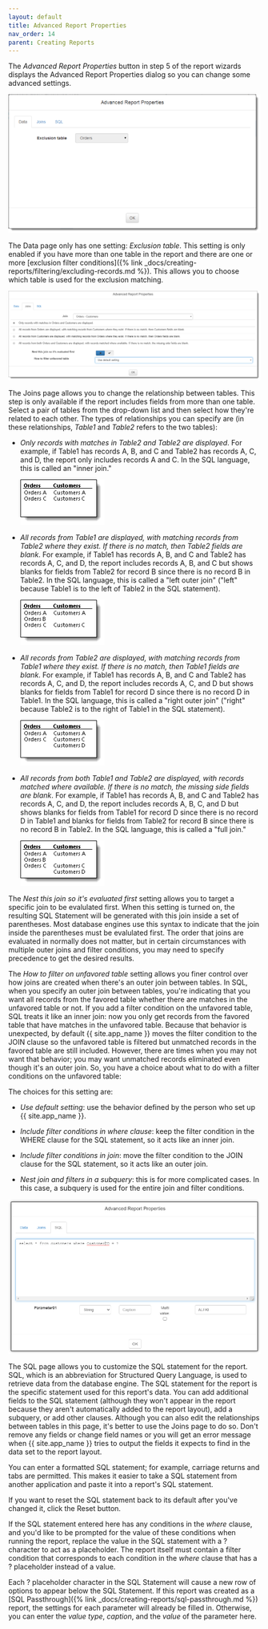 ```yaml
---
layout: default
title: Advanced Report Properties
nav_order: 14
parent: Creating Reports
---
```

The *Advanced Report Properties* button in step 5 of the report wizards displays the Advanced Report Properties dialog so you can change some advanced settings.

![](/assets/images/advanceddata.png)

The Data page only has one setting: *Exclusion table*. This setting is only enabled if you have more than one table in the report and there are one or more [exclusion filter conditions]({% link _docs/creating-reports/filtering/excluding-records.md %}). This allows you to choose which table is used for the exclusion matching.

![](/assets/images/advancedjoins.png)

The Joins page allows you to change the relationship between tables. This step is only available if the report includes fields from more than one table. Select a pair of tables from the drop-down list and then select how they're related to each other. The types of relationships you can specify are (in these relationships, *Table1* and *Table2* refers to the two tables):

* *Only records with matches in Table2 and Table2 are displayed*. For example, if Table1 has records A, B, and C and Table2 has records A, C, and D, the report only includes records A and C. In the SQL language, this is called an "inner join."

    ![](/assets/images/innerjoin.png)

* *All records from Table1 are displayed, with matching records from Table2 where they exist. If there is no match, then Table2 fields are blank*. For example, if Table1 has records A, B, and C and Table2 has records A, C, and D, the report includes records A, B, and C but shows blanks for fields from Table2 for record B since there is no record B in Table2. In the SQL language, this is called a "left outer join" ("left" because Table1 is to the left of Table2 in the SQL statement).

    ![](/assets/images/leftouterjoin.png)

* *All records from Table2 are displayed, with matching records from Table1 where they exist. If there is no match, then Table1 fields are blank*. For example, if Table1 has records A, B, and C and Table2 has records A, C, and D, the report includes records A, C, and D but shows blanks for fields from Table1 for record D since there is no record D in Table1. In the SQL language, this is called a "right outer join" ("right" because Table2 is to the right of Table1 in the SQL statement).

    ![](/assets/images/rightouterjoin.png)

* *All records from both Table1 and Table2 are displayed, with records matched where available. If there is no match, the missing side fields are blank*. For example, if Table1 has records A, B, and C and Table2 has records A, C, and D, the report includes records A, B, C, and D but shows blanks for fields from Table1 for record D since there is no record D in Table1 and blanks for fields from Table2 for record B since there is no record B in Table2. In the SQL language, this is called a "full join."

    ![](/assets/images/fulljoin.png)

The *Nest this join so it's evaluated first* setting allows you to target a specific join to be evalulated first. When this setting is turned on, the resulting SQL Statement will be generated with this join inside a set of parentheses. Most database engines use this syntax to indicate that the join inside the parentheses must be evalulated first. The order that joins are evaluated in normally does not matter, but in certain circumstances with multiple outer joins and filter conditions, you may need to specify precedence to get the desired results.

The *How to filter on unfavored table* setting allows you finer control over how joins are created when there's an outer join between tables. In SQL, when you specify an outer join between tables, you're indicating that you want all records from the favored table whether there are matches in the unfavored table or not. If you add a filter condition on the unfavored table, SQL treats it like an inner join: now you only get records from the favored table that have matches in the unfavored table. Because that behavior is unexpected, by default {{ site.app_name }} moves the filter condition to the JOIN clause so the unfavored table is filtered but unmatched records in the favored table are still included. However, there are times when you may not want that behavior; you may want unmatched records eliminated even though it's an outer join. So, you have a choice about what to do with a filter conditions on the unfavored table:

The choices for this setting are:

* *Use default setting*: use the behavior defined by the person who set up {{ site.app_name }}.

* *Include filter conditions in where clause*: keep the filter condition in the WHERE clause for the SQL statement, so it acts like an inner join.

* *Include filter conditions in join*: move the filter condition to the JOIN clause for the SQL statement, so it acts like an outer join.

* *Nest join and filters in a subquery*: this is for more complicated cases. In this case, a subquery is used for the entire join and filter conditions.

![](/assets/images/advancedsql.png)

The SQL page allows you to customize the SQL statement for the report. SQL, which is an abbreviation for Structured Query Language, is used to retrieve data from the database engine. The SQL statement for the report is the specific statement used for this report's data. You can add additional fields to the SQL statement (although they won't appear in the report because they aren't automatically added to the report layout), add a subquery, or add other clauses. Although you can also edit the relationships between tables in this page, it's better to use the Joins page to do so. Don't remove any fields or change field names or you will get an error message when {{ site.app_name }} tries to output the fields it expects to find in the data set to the report layout.

You can enter a formatted SQL statement; for example, carriage returns and tabs are permitted. This makes it easier to take a SQL statement from another application and paste it into a report's SQL statement.

If you want to reset the SQL statement back to its default after you've changed it, click the Reset button.

If the SQL statement entered here has any conditions in the *where* clause, and you'd like to be prompted for the value of these conditions when running the report, replace the value in the SQL statement with a ? character to act as a placeholder. The report itself must contain a filter condition that corresponds to each condition in the *where* clause that has a ? placeholder instead of a value.

Each ? placeholder character in the SQL Statement will cause a new row of options to appear below the SQL Statement. If this report was created as a [SQL Passthrough]({% link _docs/creating-reports/sql-passthrough.md %}) report, the settings for each parameter will already be filled in. Otherwise, you can enter the *value type*, *caption*, and the *value* of the parameter here.
